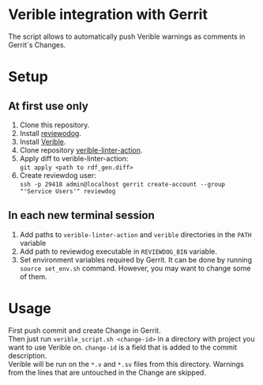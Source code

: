 # Verible integration with Gerrit

The script allows to automatically push Verible warnings as comments in Gerrit`s Changes.

# Setup
## At first use only
1. Clone this repository.
2. Install [reviewodog](https://github.com/reviewdog/reviewdog#installation).
3. Install [Verible](https://github.com/chipsalliance/verible/releases).
4. Clone repository [verible-linter-action](https://github.com/chipsalliance/verible-linter-action).
5. Apply diff to verible-linter-action:\
`git apply <path to rdf_gen.diff>`
6. Create reviewdog user:\
`ssh -p 29418 admin@localhost gerrit create-account --group "'Service Users'" reviewdog`

## In each new terminal session
1. Add paths to `verible-linter-action` and `verible` directories in the `PATH` variable
2. Add path to reviewdog executable in `REVIEWDOG_BIN` variable.
3. Set environment variables required by Gerrit.
It can be done by running `source set_env.sh` command. However, you may want to change some of them.

# Usage
First push commit and create Change in Gerrit.\
Then just run `verible_script.sh <change-id>` in a directory with project you want to use Verible on.
`change-id` is a field that is added to the commit description.\
Verible will be run on the `*.v` and `*.sv` files from this directory. Warnings from the lines that
are untouched in the Change are skipped.

